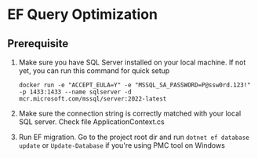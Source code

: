 # EF Query Optimization
## Prerequisite

1. Make sure you have SQL Server installed on your local machine. If not yet, you can run this command for quick setup

   ```
   docker run -e "ACCEPT_EULA=Y" -e "MSSQL_SA_PASSWORD=P@ssw0rd.123!" -p 1433:1433 --name sqlserver -d mcr.microsoft.com/mssql/server:2022-latest

   ```

2. Make sure the connection string is correctly matched with your local SQL server. Check file ApplicationContext.cs
3. Run EF migration. Go to the project root dir and run `dotnet ef database update` or `Update-Database` if you're using PMC tool on Windows

